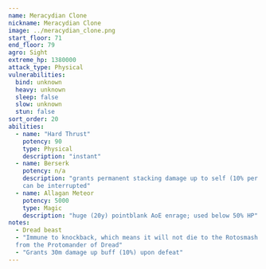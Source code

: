 ```yaml
---
name: Meracydian Clone
nickname: Meracydian Clone
image: ../meracydian_clone.png
start_floor: 71
end_floor: 79
agro: Sight
extreme_hp: 1380000
attack_type: Physical
vulnerabilities:
  bind: unknown
  heavy: unknown
  sleep: false
  slow: unknown
  stun: false
sort_order: 20
abilities: 
  - name: "Hard Thrust"
    potency: 90
    type: Physical
    description: "instant"
  - name: Berserk
    potency: n/a
    description: "grants permanent stacking damage up to self (10% per stack);
    can be interrupted"
  - name: Allagan Meteor
    potency: 5000
    type: Magic
    description: "huge (20y) pointblank AoE enrage; used below 50% HP"
notes:
  - Dread beast
  - "Immune to knockback, which means it will not die to the Rotosmash ability
  from the Protomander of Dread"
  - "Grants 30m damage up buff (10%) upon defeat"
---
```

